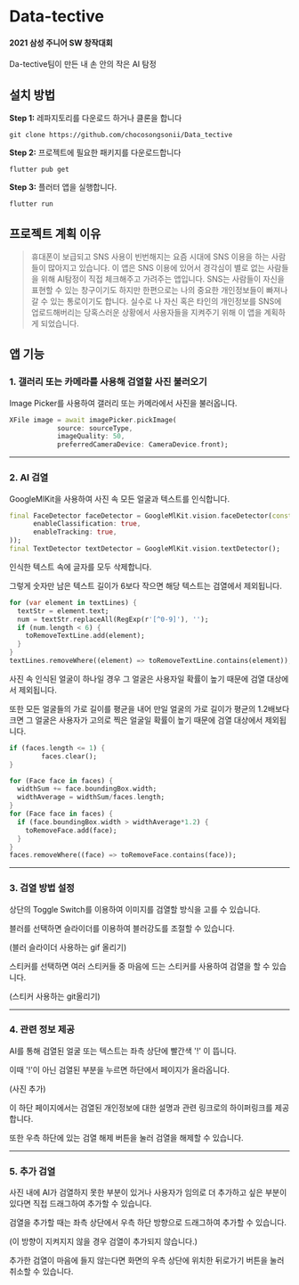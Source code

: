 # Data-tective

#### 2021 삼성 주니어 SW 창작대회
Da-tective팀이 만든 내 손 안의 작은 AI 탐정

## 설치 방법

**Step 1:** 레파지토리를 다운로드 하거나 클론을 합니다

```
git clone https://github.com/chocosongsonii/Data_tective
```

**Step 2:** 프로젝트에 필요한 패키지를 다운로드합니다

```
flutter pub get
```

**Step 3:** 플러터 앱을 실행합니다.

```
flutter run
```

## 프로젝트 계획 이유

>휴대폰이 보급되고 SNS 사용이 빈번해지는 요즘 시대에 SNS 이용을 하는 사람들이 많아지고 있습니다.
이 앱은 SNS 이용에 있어서 경각심이 별로 없는 사람들을 위해 AI탐정이 직접 체크해주고 가려주는 앱입니다.
SNS는 사람들이 자신을 표현할 수 있는 창구이기도 하지만 한편으로는 나의 중요한 개인정보들이 빠져나갈 수 있는 통로이기도 합니다.
실수로 나 자신 혹은 타인의 개인정보를 SNS에 업로드해버리는 당혹스러운 상황에서 사용자들을 지켜주기 위해 이 앱을 계획하게 되었습니다.


## 앱 기능

### 1. 갤러리 또는 카메라를 사용해 검열할 사진 불러오기

Image Picker를 사용하여 갤러리 또는 카메라에서 사진을 불러옵니다.

``` Dart
XFile image = await imagePicker.pickImage(
            source: sourceType,
            imageQuality: 50,
            preferredCameraDevice: CameraDevice.front);
```

------------

### 2. AI 검열

GoogleMlKit을 사용하여 사진 속 모든 얼굴과 텍스트를 인식합니다.

``` Dart
final FaceDetector faceDetector = GoogleMlKit.vision.faceDetector(const FaceDetectorOptions(
      enableClassification: true,
      enableTracking: true,
));
final TextDetector textDetector = GoogleMlKit.vision.textDetector();
```

인식한 텍스트 속에 글자를 모두 삭제합니다.

그렇게 숫자만 남은 텍스트 길이가 6보다 작으면 해당 텍스트는 검열에서 제외됩니다.

``` Dart
for (var element in textLines) {
  textStr = element.text;
  num = textStr.replaceAll(RegExp(r'[^0-9]'), '');
  if (num.length < 6) {
    toRemoveTextLine.add(element);
  }
}
textLines.removeWhere((element) => toRemoveTextLine.contains(element));
```
사진 속 인식된 얼굴이 하나일 경우 그 얼굴은 사용자일 확률이 높기 때문에 검열 대상에서 제외됩니다.

또한 모든 얼굴들의 가로 길이를 평균을 내어 만일 얼굴의 가로 길이가 평균의 1.2배보다 크면 그 얼굴은 사용자가 고의로 찍은 얼굴일 확률이 높기 때문에 검열 대상에서 제외됩니다.

``` Dart
if (faces.length <= 1) {
        faces.clear();
}

for (Face face in faces) {
  widthSum += face.boundingBox.width;
  widthAverage = widthSum/faces.length;
}
for (Face face in faces) {
  if (face.boundingBox.width > widthAverage*1.2) {
    toRemoveFace.add(face);
  }
}
faces.removeWhere((face) => toRemoveFace.contains(face));
```

------------

### 3. 검열 방법 설정

상단의 Toggle Switch를 이용하여 이미지를 검열할 방식을 고를 수 있습니다.

블러를 선택하면 슬라이더를 이용하여 블러강도를 조절할 수 있습니다.

(블러 슬라이더 사용하는 gif 올리기)

스티커를 선택하면 여러 스티커들 중 마음에 드는 스티커를 사용하여 검열을 할 수 있습니다.

(스티커 사용하는 git올리기)

------------

### 4. 관련 정보 제공

AI를 통해 검열된 얼굴 또는 텍스트는 좌측 상단에 빨간색 '!' 이 뜹니다.

이때 '!'이 아닌 검열된 부분을 누르면 하단에서 페이지가 올라옵니다.

(사진 추가)

이 하단 페이지에서는 검열된 개인정보에 대한 설명과 관련 링크로의 하이퍼링크를 제공합니다.

또한 우측 하단에 있는 검열 해제 버튼을 눌러 검열을 해제할 수 있습니다.

------------

### 5. 추가 검열

사진 내에 AI가 검열하지 못한 부분이 있거나 사용자가 임의로 더 추가하고 싶은 부분이 있다면 직접 드래그하여 추가할 수 있습니다.

검열을 추가할 때는 좌측 상단에서 우측 하단 방향으로 드래그하여 추가할 수 있습니다.

(이 방향이 지켜지지 않을 경우 검열이 추가되지 않습니다.)

추가한 검열이 마음에 들지 않는다면 화면의 우측 상단에 위치한 뒤로가기 버튼을 눌러 취소할 수 있습니다.
